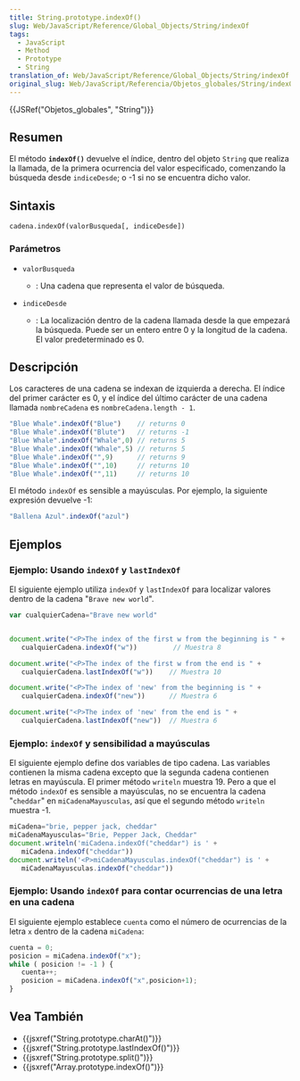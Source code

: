 ```yaml
---
title: String.prototype.indexOf()
slug: Web/JavaScript/Reference/Global_Objects/String/indexOf
tags:
  - JavaScript
  - Method
  - Prototype
  - String
translation_of: Web/JavaScript/Reference/Global_Objects/String/indexOf
original_slug: Web/JavaScript/Referencia/Objetos_globales/String/indexOf
---
```

{{JSRef("Objetos_globales", "String")}}

## Resumen

El método **`indexOf()`** devuelve el índice, dentro del objeto `String` que realiza la llamada, de la primera ocurrencia del valor especificado, comenzando la búsqueda desde `indiceDesde`; o -1 si no se encuentra dicho valor.

## Sintaxis

    cadena.indexOf(valorBusqueda[, indiceDesde])

### Parámetros

- `valorBusqueda`
  - : Una cadena que representa el valor de búsqueda.

- `indiceDesde`
  - : La localización dentro de la cadena llamada desde la que empezará la búsqueda. Puede ser un entero entre 0 y la longitud de la cadena. El valor predeterminado es 0.

## Descripción

Los caracteres de una cadena se indexan de izquierda a derecha. El índice del primer carácter es 0, y el índice del último carácter de una cadena llamada `nombreCadena` es `nombreCadena.length - 1`.

```js
"Blue Whale".indexOf("Blue")    // returns 0
"Blue Whale".indexOf("Blute")   // returns -1
"Blue Whale".indexOf("Whale",0) // returns 5
"Blue Whale".indexOf("Whale",5) // returns 5
"Blue Whale".indexOf("",9)      // returns 9
"Blue Whale".indexOf("",10)     // returns 10
"Blue Whale".indexOf("",11)     // returns 10
```

El método `indexOf` es sensible a mayúsculas. Por ejemplo, la siguiente expresión devuelve -1:

```js
"Ballena Azul".indexOf("azul")
```

## Ejemplos

### Ejemplo: Usando `indexOf` y `lastIndexOf`

El siguiente ejemplo utiliza `indexOf` y `lastIndexOf` para localizar valores dentro de la cadena "`Brave new world`".

```js
var cualquierCadena="Brave new world"


document.write("<P>The index of the first w from the beginning is " +
   cualquierCadena.indexOf("w"))         // Muestra 8

document.write("<P>The index of the first w from the end is " +
   cualquierCadena.lastIndexOf("w"))    // Muestra 10

document.write("<P>The index of 'new' from the beginning is " +
   cualquierCadena.indexOf("new"))      // Muestra 6

document.write("<P>The index of 'new' from the end is " +
   cualquierCadena.lastIndexOf("new"))  // Muestra 6
```

### Ejemplo: `indexOf` y sensibilidad a mayúsculas

El siguiente ejemplo define dos variables de tipo cadena. Las variables contienen la misma cadena excepto que la segunda cadena contienen letras en mayúscula. El primer método `writeln` muestra 19. Pero a que el método `indexOf` es sensible a mayúsculas, no se encuentra la cadena "`cheddar`" en `miCadenaMayusculas`, así que el segundo método `writeln` muestra -1.

```js
miCadena="brie, pepper jack, cheddar"
miCadenaMayusculas="Brie, Pepper Jack, Cheddar"
document.writeln('miCadena.indexOf("cheddar") is ' +
   miCadena.indexOf("cheddar"))
document.writeln('<P>miCadenaMayusculas.indexOf("cheddar") is ' +
   miCadenaMayusculas.indexOf("cheddar"))
```

### Ejemplo: Usando `indexOf` para contar ocurrencias de una letra en una cadena

El siguiente ejemplo establece `cuenta` como el número de ocurrencias de la letra `x` dentro de la cadena `miCadena`:

```js
cuenta = 0;
posicion = miCadena.indexOf("x");
while ( posicion != -1 ) {
   cuenta++;
   posicion = miCadena.indexOf("x",posicion+1);
}
```

## Vea También

- {{jsxref("String.prototype.charAt()")}}
- {{jsxref("String.prototype.lastIndexOf()")}}
- {{jsxref("String.prototype.split()")}}
- {{jsxref("Array.prototype.indexOf()")}}
